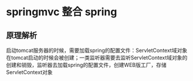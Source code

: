 # springmvc 整合 spring


## 原理解析

启动tomcat服务器的时候，需要加载spring的配置文件：ServletContext域对象在tomcat启动的时候会被创建；一类监听器需要去监听ServletContext域对象的创建和销毁，监听器去加载spring的配置文件，创建WEB版工厂，存储ServletContext对象